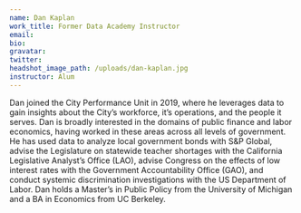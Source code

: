 ```yaml
---
name: Dan Kaplan
work_title: Former Data Academy Instructor
email:
bio:
gravatar:
twitter:
headshot_image_path: /uploads/dan-kaplan.jpg
instructor: Alum
---
```

Dan joined the City Performance Unit in 2019, where he leverages data to gain insights about the City’s workforce, it’s operations, and the people it serves. Dan is broadly interested in the domains of public finance and labor economics, having worked in these areas across all levels of government. He has used data to analyze local government bonds with S&P Global, advise the Legislature on statewide teacher shortages with the California Legislative Analyst’s Office (LAO), advise Congress on the effects of low interest rates with the Government Accountability Office (GAO), and conduct systemic discrimination investigations with the US Department of Labor. Dan holds a Master’s in Public Policy from the University of Michigan and a BA in Economics from UC Berkeley.